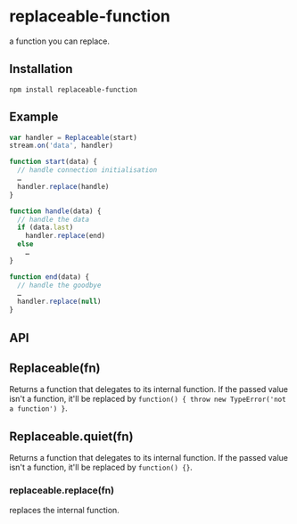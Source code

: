 # replaceable-function

  a function you can replace.

## Installation

    npm install replaceable-function

## Example

```js
var handler = Replaceable(start)
stream.on('data', handler)

function start(data) {
  // handle connection initialisation
  …
  handler.replace(handle)
}

function handle(data) {
  // handle the data
  if (data.last)
    handler.replace(end)
  else
    …
}

function end(data) {
  // handle the goodbye
  …
  handler.replace(null)
}
```

## API
## Replaceable(fn)

  Returns a function that delegates to its internal function.
  If the passed value isn't a function, it'll be replaced by `function() { throw new TypeError('not a function') }`.

## Replaceable.quiet(fn)

  Returns a function that delegates to its internal function.
  If the passed value isn't a function, it'll be replaced by `function() {}`.

### replaceable.replace(fn)

  replaces the internal function.

